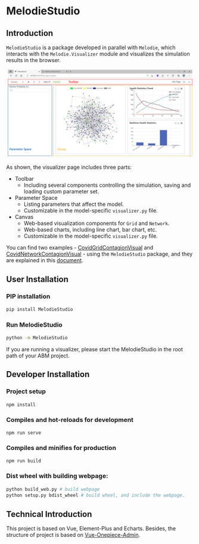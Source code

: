 # MelodieStudio

## Introduction 

`MelodieStudio` is a package developed in parallel with `Melodie`, 
which interacts with the `Melodie.Visualizer` module and visualizes the simulation results in the browser.

![Functional Areas](docs/pics/function-areas.png)

As shown, the visualizer page includes three parts: 

- Toolbar
    - Including several components controlling the simulation, saving and loading custom parameter set.
- Parameter Space
    - Listing parameters that affect the model.
    - Customizable in the model-specific `visualizer.py` file.
- Canvas
    - Web-based visualization components for `Grid` and `Network`.
    - Web-based charts, including line chart, bar chart, etc.
    - Customizable in the model-specific `visualizer.py` file.
    <!--
        - Layout of visualization components and charts, together with chart styles, can be configured by webpage, not coding. [Unstable]
    -->

You can find two examples - [CovidGridContagionVisual](https://github.com/ABM4ALL/CovidGridContagionVisual) and 
[CovidNetworkContagionVisual](https://github.com/ABM4ALL/CovidNetworkContagionVisual) - 
using the `MelodieStudio` package, and they are explained in this 
[document](https://abm4all.github.io/Melodie/html/gallery/covid_contagion_visual.html).


## User Installation
### PIP installation
```sh
pip install MelodieStudio
```
### Run MelodieStudio
```sh
python -m MelodieStudio
```
If you are running a visualizer, please start the MelodieStudio in the root path of your ABM project.

## Developer Installation
### Project setup
```
npm install
```

### Compiles and hot-reloads for development
```
npm run serve
```

### Compiles and minifies for production
```
npm run build
```

### Dist wheel with building webpage:
```sh
python build_web.py # build webpage
python setup.py bdist_wheel # build wheel, and include the webpage.
```


## Technical Introduction

This project is based on Vue, Element-Plus and Echarts. Besides, the structure of project is based on [Vue-Onepiece-Admin](https://github.com/Mstian/Vue-Onepiece-Admin).


